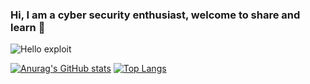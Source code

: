 ### Hi, I am a cyber security enthusiast, welcome to share and learn  👋

<img src="https://github.com/t34t/hello/blob/master/resources/banner.png" alt="Hello exploit">

[![Anurag's GitHub stats](https://github-readme-stats.vercel.app/api?username=t34t&count_private=true&show_icons=true&theme=radical)](https://github.com/anuraghazra/github-readme-stats)
[![Top Langs](https://github-readme-stats.vercel.app/api/top-langs/?username=t34t&layout=compact)](https://github.com/anuraghazra/github-readme-stats)


<!--
**t34t/t34t** is a ✨ _special_ ✨ repository because its `README.md` (this file) appears on your GitHub profile.

Here are some ideas to get you started:

- 🔭 I’m currently working on ...
- 🌱 I’m currently learning ...
- 👯 I’m looking to collaborate on ...
- 🤔 I’m looking for help with ...
- 💬 Ask me about ...
- 📫 How to reach me: ...
- 😄 Pronouns: ...
- ⚡ Fun fact: ...
-->
